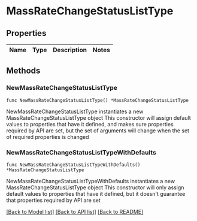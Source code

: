 # MassRateChangeStatusListType

## Properties

Name | Type | Description | Notes
------------ | ------------- | ------------- | -------------

## Methods

### NewMassRateChangeStatusListType

`func NewMassRateChangeStatusListType() *MassRateChangeStatusListType`

NewMassRateChangeStatusListType instantiates a new MassRateChangeStatusListType object
This constructor will assign default values to properties that have it defined,
and makes sure properties required by API are set, but the set of arguments
will change when the set of required properties is changed

### NewMassRateChangeStatusListTypeWithDefaults

`func NewMassRateChangeStatusListTypeWithDefaults() *MassRateChangeStatusListType`

NewMassRateChangeStatusListTypeWithDefaults instantiates a new MassRateChangeStatusListType object
This constructor will only assign default values to properties that have it defined,
but it doesn't guarantee that properties required by API are set


[[Back to Model list]](../README.md#documentation-for-models) [[Back to API list]](../README.md#documentation-for-api-endpoints) [[Back to README]](../README.md)


